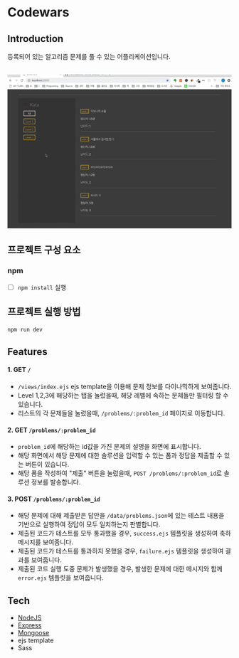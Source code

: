 # Codewars

## Introduction
등록되어 있는 알고리즘 문제를 풀 수 있는 어플리케이션입니다.

&nbsp;
![](codewars.gif)

## 프로젝트 구성 요소

### npm

  - [ ] `npm install` 실행
  
## 프로젝트 실행 방법

```sh
npm run dev
```

## Features

#### 1. GET `/`

  - `/views/index.ejs` ejs template을 이용해 문제 정보를 다이나믹하게 보여줍니다.
  - Level 1,2,3에 해당하는 탭을 눌렀을때, 해당 레벨에 속하는 문제들만 필터링 할 수 있습니다.
  - 리스트의 각 문제들을 눌렀을때, `/problems/:problem_id` 페이지로 이동합니다.

#### 2. GET `/problems/:problem_id`

  - `problem_id`에 해당하는 id값을 가진 문제의 설명을 화면에 표시합니다.
  - 해당 화면에서 해당 문제에 대한 솔루션을 입력할 수 있는 폼과 정답을 제출할 수 있는 버튼이 있습니다.
  - 해당 폼을 작성하여 "제출" 버튼을 눌렀을때, `POST /problems/:problem_id`로 솔루션 정보를 발송합니다.

#### 3. POST `/problems/:problem_id`

  - 해당 문제에 대해 제출받은 답안을 `/data/problems.json`에 있는 테스트 내용을 기반으로 실행하여 정답이 모두 일치하는지 판별합니다.
  - 제출된 코드가 테스트를 모두 통과했을 경우, `success.ejs` 템플릿을 생성하여 축하 메시지를 보여줍니다.
  - 제출된 코드가 테스트를 통과하지 못했을 경우, `failure.ejs` 템플릿을 생성하여 결과를 보여줍니다.
  - 제출된 코드 실행 도중 문제가 발생했을 경우, 발생한 문제에 대한 메시지와 함께 `error.ejs` 템플릿을 보여줍니다.

## Tech

* [NodeJS](https://nodejs.org/api/)
* [Express](https://expressjs.com/)
* [Mongoose](http://mongoosejs.com/)
* ejs template
* Sass
